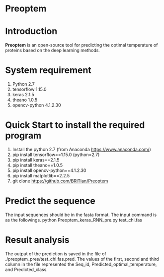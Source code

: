 # Preoptem

Introduction
====
**Preoptem** is an open-source tool for predicting the optimal temperature of proteins based on the deep learning methods.

System requirement
=====
1. Python 2.7
2. tensorflow 1.15.0
3. keras 2.1.5
4. theano 1.0.5
5. opencv-python 4.1.2.30


Quick Start to install the required program
=====
1. Install the python 2.7 (from Anaconda https://www.anaconda.com/)
2. pip install tensorflow==1.15.0 (python=2.7)
3. pip install keras==2.1.5
4. pip install theano==1.0.5
5. pip install opencv-python==4.1.2.30
6. pip install matplotlib==2.2.5
7. git clone https://github.com/BRITian/Preoptem

Predict the sequence 
====
The input sequences should be in the fasta format. The input command is as the followings.
python Preoptem_keras_RNN_pre.py test_chi.fas


Result analysis 
====
The output of the prediction is saved in the file of ./preoptem_pres/test_chi.fas.pred.
The values of the first, second and third column in the file represented the Seq_id, Predicted_optimal_temperature, and Predicted_class.
